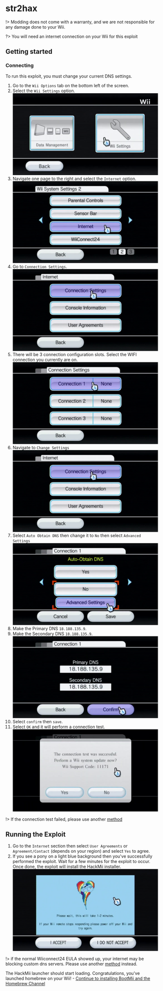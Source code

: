 # str2hax

!> Modding does not come with a warranty, and we are not responsible for any damage done to your Wii.

?> You will need an internet connection on your Wii for this exploit

## Getting started

### Connecting

To run this exploit, you must change your current DNS settings.

1. Go to the ``Wii Options`` tab on the bottom left of the screen.
2. Select the ``Wii Settings`` option.
![Settings](str2hax-images/settings.png)
3. Navigate one page to the right and select the `Internet` option.
![Internet](str2hax-images/internet.png)
4. Go to ``Connection Settings``.
![Connection Settings](str2hax-images/connectionsettings.png)
5. There will be 3 connection configuration slots. Select the WIFI connection you currently are on.
![Connection Config](str2hax-images/connectionconfig.png)
6. Navigate to ``Change Settings``
![Change Settings](str2hax-images/changesettings.png)
7. Select ``Auto Obtain DNS`` then change it to `No` then select `Advanced Settings`
![DNS](str2hax-images/dnssettings.png)
8. Make the Primary DNS ``18.188.135.9``. 
9. Make the Secondary DNS ``18.188.135.9``.
![DNS Change](str2hax-images/customdns.png)
10. Select `confirm` then `save`.
11. Select `OK` and it will perform a connection test.
![connection test](str2hax-images/connectiontest.png)
 
!> If the connection test failed, please use another [method](chooseyourexploit)

## Running the Exploit

1. Go to the ``Internet`` section then select ``User Agreements`` or ``Agreement/Contact`` (depends on your region) and select `Yes` to agree.
2. If you see a pony on a light blue background then you've successfully performed the exploit. Wait for a few minutes for the exploit to occur. Once done, the exploit will install the HackMii installer.
![EULA](str2hax-images/eula.png)

!> if the normal Wiiconnect24 EULA showed up, your internet may be blocking custom dns servers. Please use another [method](chooseyourexploit) instead.

The HackMii launcher should start loading. Congratulations, you've launched homebrew on your Wii!
     - [Continue to installing BootMii and the Homebrew Channel](hackmii-installer)

